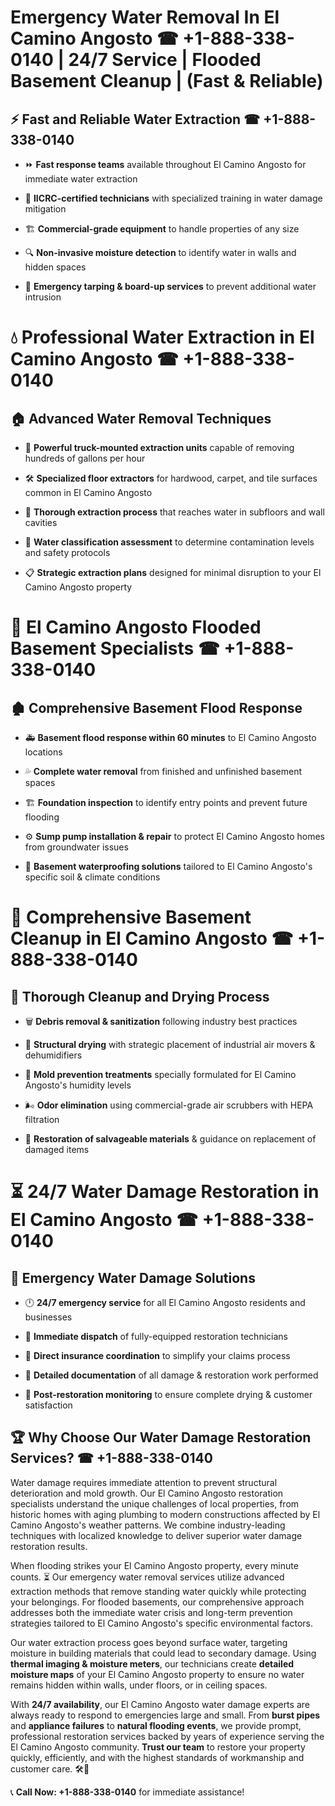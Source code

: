 # Emergency Water Removal In El Camino Angosto ☎ +1-888-338-0140 | 24/7 Service | Flooded Basement Cleanup | (Fast & Reliable)  

## ⚡ Fast and Reliable Water Extraction ☎ +1-888-338-0140  
- ⏩ **Fast response teams** available throughout El Camino Angosto for immediate water extraction  
- 🏅 **IICRC-certified technicians** with specialized training in water damage mitigation  
- 🏗️ **Commercial-grade equipment** to handle properties of any size  
- 🔍 **Non-invasive moisture detection** to identify water in walls and hidden spaces  
- 🛑 **Emergency tarping & board-up services** to prevent additional water intrusion  

# 💧 Professional Water Extraction in El Camino Angosto ☎ +1-888-338-0140  

## 🏠 Advanced Water Removal Techniques  
- 🚛 **Powerful truck-mounted extraction units** capable of removing hundreds of gallons per hour  
- 🛠️ **Specialized floor extractors** for hardwood, carpet, and tile surfaces common in El Camino Angosto  
- 📏 **Thorough extraction process** that reaches water in subfloors and wall cavities  
- 🧪 **Water classification assessment** to determine contamination levels and safety protocols  
- 📋 **Strategic extraction plans** designed for minimal disruption to your El Camino Angosto property  

# 🌊 El Camino Angosto Flooded Basement Specialists ☎ +1-888-338-0140  

## 🏚️ Comprehensive Basement Flood Response  
- 🚑 **Basement flood response within 60 minutes** to El Camino Angosto locations  
- 💦 **Complete water removal** from finished and unfinished basement spaces  
- 🏗️ **Foundation inspection** to identify entry points and prevent future flooding  
- ⚙️ **Sump pump installation & repair** to protect El Camino Angosto homes from groundwater issues  
- 🌱 **Basement waterproofing solutions** tailored to El Camino Angosto's specific soil & climate conditions  

# 🧹 Comprehensive Basement Cleanup in El Camino Angosto ☎ +1-888-338-0140  

## 🔄 Thorough Cleanup and Drying Process  
- 🗑️ **Debris removal & sanitization** following industry best practices  
- 💨 **Structural drying** with strategic placement of industrial air movers & dehumidifiers  
- 🦠 **Mold prevention treatments** specially formulated for El Camino Angosto's humidity levels  
- 🌬️ **Odor elimination** using commercial-grade air scrubbers with HEPA filtration  
- 🔧 **Restoration of salvageable materials** & guidance on replacement of damaged items  

# ⏳ 24/7 Water Damage Restoration in El Camino Angosto ☎ +1-888-338-0140  

## 🚀 Emergency Water Damage Solutions  
- 🕛 **24/7 emergency service** for all El Camino Angosto residents and businesses  
- 🚒 **Immediate dispatch** of fully-equipped restoration technicians  
- 🏦 **Direct insurance coordination** to simplify your claims process  
- 📜 **Detailed documentation** of all damage & restoration work performed  
- 🔎 **Post-restoration monitoring** to ensure complete drying & customer satisfaction  

## 🏆 Why Choose Our Water Damage Restoration Services? ☎ +1-888-338-0140  
Water damage requires immediate attention to prevent structural deterioration and mold growth. Our El Camino Angosto restoration specialists understand the unique challenges of local properties, from historic homes with aging plumbing to modern constructions affected by El Camino Angosto's weather patterns. We combine industry-leading techniques with localized knowledge to deliver superior water damage restoration results.  

When flooding strikes your El Camino Angosto property, every minute counts. ⏳ Our emergency water removal services utilize advanced extraction methods that remove standing water quickly while protecting your belongings. For flooded basements, our comprehensive approach addresses both the immediate water crisis and long-term prevention strategies tailored to El Camino Angosto's specific environmental factors.  

Our water extraction process goes beyond surface water, targeting moisture in building materials that could lead to secondary damage. Using **thermal imaging & moisture meters**, our technicians create **detailed moisture maps** of your El Camino Angosto property to ensure no water remains hidden within walls, under floors, or in ceiling spaces.  

With **24/7 availability**, our El Camino Angosto water damage experts are always ready to respond to emergencies large and small. From **burst pipes** and **appliance failures** to **natural flooding events**, we provide prompt, professional restoration services backed by years of experience serving the El Camino Angosto community. **Trust our team** to restore your property quickly, efficiently, and with the highest standards of workmanship and customer care. 🛠️💪  

📞 **Call Now: +1-888-338-0140** for immediate assistance!